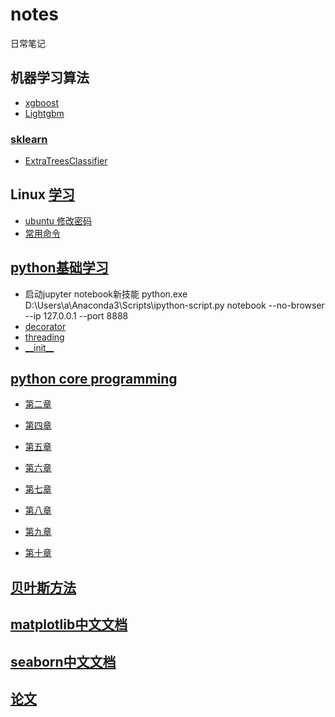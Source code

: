 # notes
日常笔记

## 机器学习算法

* [xgboost][1]
* [Lightgbm][2]
### [sklearn][3]

* [ExtraTreesClassifier][4] 

## Linux [学习][5]

* [ubuntu 修改密码][5]
* [常用命令][6]

## [python基础学习](https://github.com/c-dafan/notes/tree/master/python)
* 启动jupyter notebook新技能 python.exe D:\Users\a\Anaconda3\Scripts\ipython-script.py notebook --no-browser --ip 127.0.0.1 --port 8888
* [decorator](https://github.com/c-dafan/notes/tree/master/python/decorator)
* [threading](https://github.com/c-dafan/notes/tree/master/python/threading)
* [\_\_init__](https://github.com/c-dafan/notes/tree/master/python/__init__)


## [python core programming](https://github.com/c-dafan/notes/tree/master/python%20core%20programming)

* [第二章](https://github.com/c-dafan/notes/tree/master/python%20core%20programming/chapter%202)

* [第四章](https://github.com/c-dafan/notes/tree/master/python%20core%20programming/chapter%204)

* [第五章](https://github.com/c-dafan/notes/tree/master/python%20core%20programming/chapter%205)

* [第六章](https://github.com/c-dafan/notes/tree/master/python%20core%20programming/chapter%206)

* [第七章](https://github.com/c-dafan/notes/tree/master/python%20core%20programming/chapter%207)

* [第八章](https://github.com/c-dafan/notes/tree/master/python%20core%20programming/chapter%208)

* [第九章](https://github.com/c-dafan/notes/tree/master/python%20core%20programming/chapter%209)

* [第十章](https://github.com/c-dafan/notes/tree/master/python%20core%20programming/chapter%2010)

## [贝叶斯方法](https://github.com/c-dafan/notes/tree/master/Bayesian-Methods-for-Hackers-master)

## [matplotlib中文文档](https://github.com/c-dafan/notes/tree/master/matplotlib)

## [seaborn中文文档](https://www.zhihu.com/people/whyhowdata/posts)

## [论文](./paper)

[1]: https://github.com/c-dafan/notes/blob/master/xgboost
[2]: https://github.com/c-dafan/notes/tree/master/Lightgbm
[3]: https://github.com/c-dafan/notes/tree/master/sklearn%20notes
[4]: https://github.com/c-dafan/notes/tree/master/sklearn%20notes/ExtraTreesClassifier
[5]: https://github.com/c-dafan/notes/tree/master/Linux
[6]: https://github.com/c-dafan/notes/tree/master/Linux/linux.txt
